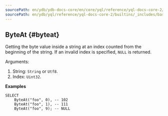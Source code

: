 ```yaml
---
sourcePath: en/ydb/ydb-docs-core/en/core/yql/reference/yql-docs-core-2/builtins/_includes/basic/byteat.md
sourcePath: en/ydb/yql/reference/yql-docs-core-2/builtins/_includes/basic/byteat.md
---
```

## ByteAt {#byteat}

Getting the byte value inside a string at an index counted from the beginning of the string. If an invalid index is specified, `NULL` is returned.

Arguments:

1. String: `String` or `Utf8`.
2. Index: `Uint32`.

**Examples**
``` yql
SELECT
    ByteAt("foo", 0), -- 102
    ByteAt("foo", 1), -- 111
    ByteAt("foo", 9); -- NULL
```

